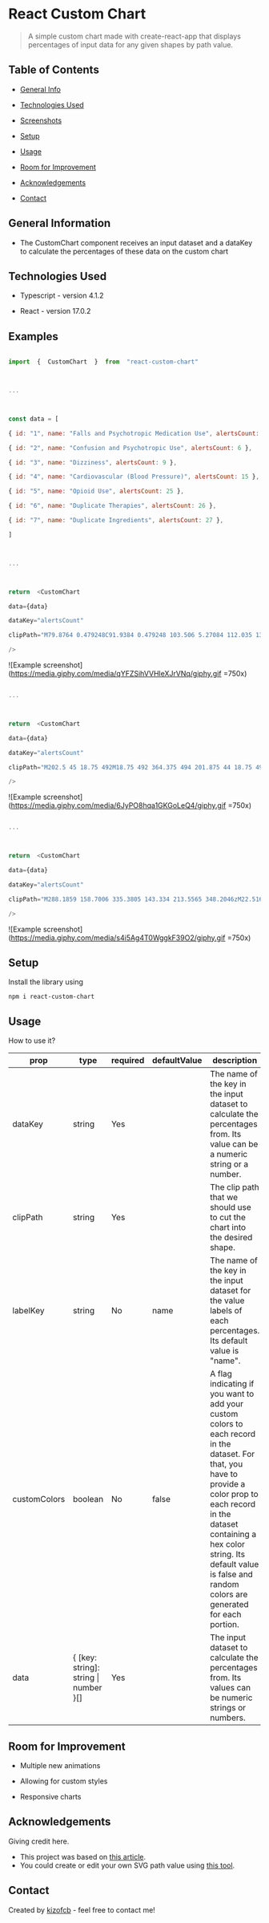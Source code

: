 # React Custom Chart

> A simple custom chart made with create-react-app that displays percentages of input data for any given shapes by path value.

## Table of Contents

- [General Info](#general-information)

- [Technologies Used](#technologies-used)

- [Screenshots](#screenshots)

- [Setup](#setup)

- [Usage](#usage)

- [Room for Improvement](#room-for-improvement)

- [Acknowledgements](#acknowledgements)

- [Contact](#contact)

<!-- * [License](#license) -->

## General Information

- The CustomChart component receives an input dataset and a dataKey to calculate the percentages of these data on the custom chart

## Technologies Used

- Typescript - version 4.1.2

- React - version 17.0.2

## Examples

```js

import  {  CustomChart  }  from  "react-custom-chart"



...



const data = [

{ id: "1", name: "Falls and Psychotropic Medication Use", alertsCount: 5 },

{ id: "2", name: "Confusion and Psychotropic Use", alertsCount: 6 },

{ id: "3", name: "Dizziness", alertsCount: 9 },

{ id: "4", name: "Cardiovascular (Blood Pressure)", alertsCount: 15 },

{ id: "5", name: "Opioid Use", alertsCount: 25 },

{ id: "6", name: "Duplicate Therapies", alertsCount: 26 },

{ id: "7", name: "Duplicate Ingredients", alertsCount: 27 },

]



...



return  <CustomChart

data={data}

dataKey="alertsCount"

clipPath="M79.8764 0.479248C91.9384 0.479248 103.506 5.27084 112.035 13.7999C120.564 22.329 125.356 33.8969 125.356 45.9589C125.356 58.0208 120.564 69.5887 112.035 78.1178C103.506 86.6469 91.9384 91.4385 79.8764 91.4385C67.8145 91.4385 56.2466 86.6469 47.7175 78.1178C39.1884 69.5887 34.3968 58.0208 34.3968 45.9589C34.3968 33.8969 39.1884 22.329 47.7175 13.7999C56.2466 5.27084 67.8145 0.479248 79.8764 0.479248ZM45.7667 114.178H113.986C126.048 114.178 137.616 118.97 146.145 127.499C154.674 136.028 159.466 147.596 159.466 159.658V284.727H125.356V455.275H34.3968V284.727H0.287109V159.658C0.287109 147.596 5.07871 136.028 13.6078 127.499C22.1369 118.97 33.7048 114.178 45.7667 114.178Z"

/>

```

![Example screenshot](https://media.giphy.com/media/qYFZSihVVHleXJrVNq/giphy.gif =750x)

```js

...



return  <CustomChart

data={data}

dataKey="alertsCount"

clipPath="M202.5 45 18.75 492M18.75 492 364.375 494 201.875 44 18.75 492zM202.5 45"

/>

```

![Example screenshot](https://media.giphy.com/media/6JyPO8hqa1GKGoLeQ4/giphy.gif =750x)

```js

...



return  <CustomChart

data={data}

dataKey="alertsCount"

clipPath="M288.1859 158.7006 335.3805 143.334 213.5565 348.2046zM22.5167 138.6756 65.8517 154.368 138.0726 341.9658zM176.6637 16.8264C237.1208 16.8264 272.3126 27.0576 280.9323 33.651 275.1678 38.0628 257.4977 44.0964 228.3485 47.61L228.2661 47.6046 228.1594 47.6334C213.7658 49.3596 196.5978 50.4756 176.6637 50.4756 116.2066 50.4756 81.0149 40.2462 72.3924 33.651 81.0149 27.0576 116.2066 16.8264 176.6637 16.8264M294.1313 54.693 340.1352 124.4664 290.6793 140.5692zM185.27 171.7416 272.9525 161.1936 183.2922 388.8558zM172.6515 171.531 170.6629 389.7792 81.1998 157.392zM63.3258 136.017 17.6148 119.4642 59.373 54.756zM75.5311 127.0062 71.8713 51.7068C77.8667 54.7866 85.9491 57.4308 96.4224 59.7906 103.2926 61.3404 110.8863 62.6634 119.0187 63.7506zM166.9073 153.7056 83.191 140.7636 129.9024 72.819zM179.0438 147.924 141.5867 66.0492C152.7795 66.8682 164.5758 67.302 176.6637 67.302 190.6241 67.302 204.1983 66.7278 216.8951 65.6388zM275.9035 143.946 190.9791 154.1628 229.5351 70.3458zM278.775 122.3442 241.2248 62.7426C246.7665 61.8732 252.0248 60.8904 256.9063 59.7906 267.4742 57.4092 275.6052 54.738 281.6168 51.6222zM356.4891 123.7914 294.5363 29.8278C292.3034 19.6848 280.7028 12.8754 256.9063 7.5114 235.4157 2.6694 206.9186 0 176.6637 0 146.4088 0 117.9117 2.6694 96.4224 7.5114 72.5855 12.8826 60.989 19.7064 58.7844 29.8764L1.5255 118.6002C-.4131 121.6062-.5157 126.009 1.2812 129.168L171.6066 428.8176C171.9495 429.4296 172.3518 429.9732 172.7987 430.4358L172.8095 430.4484 172.8243 430.461 172.827 430.4646 172.8365 430.4736 172.8459 430.4862 172.8581 430.4934C173.0349 430.6752 173.2172 430.839 173.4075 430.9902L173.4088 430.9902 173.421 431.0028 173.4345 431.0118 173.444 431.0208 173.448 431.0262C174.3944 431.7714 175.4906 432.1908 176.634 432.198L176.6637 432.198C177.5642 432.198 178.4336 431.9442 179.2274 431.4726L179.2301 431.4726 179.2449 431.4636 179.2476 431.46C179.8146 431.1216 180.3424 430.6698 180.8136 430.1262L180.8231 430.1118C181.1187 429.7662 181.3914 429.3828 181.6358 428.9652L356.6957 134.5716C358.5897 131.3838 358.5033 126.846 356.4891 123.7914"

/>

```

![Example screenshot](https://media.giphy.com/media/s4i5Ag4T0WggkF39O2/giphy.gif =750x)

<!-- If you have screenshots you'd like to share, include them here. -->

## Setup

Install the library using

`npm i react-custom-chart`

## Usage

How to use it?

| prop         | type                                  | required | defaultValue | description                                                                                                                                                                                                                                                                 |
| ------------ | ------------------------------------- | -------- | ------------ | --------------------------------------------------------------------------------------------------------------------------------------------------------------------------------------------------------------------------------------------------------------------------- |
| dataKey      | string                                | Yes      |              | The name of the key in the input dataset to calculate the percentages from. Its value can be a numeric string or a number.                                                                                                                                                  |
| clipPath     | string                                | Yes      |              | The clip path that we should use to cut the chart into the desired shape.                                                                                                                                                                                                   |
| labelKey     | string                                | No       | name         | The name of the key in the input dataset for the value labels of each percentages. Its default value is "name".                                                                                                                                                             |
| customColors | boolean                               | No       | false        | A flag indicating if you want to add your custom colors to each record in the dataset. For that, you have to provide a color prop to each record in the dataset containing a hex color string. Its default value is false and random colors are generated for each portion. |
| data         | { [key: string]: string \| number }[] | Yes      |              | The input dataset to calculate the percentages from. Its values can be numeric strings or numbers.                                                                                                                                                                          |

## Room for Improvement

- Multiple new animations

- Allowing for custom styles

- Responsive charts

## Acknowledgements

Giving credit here.

- This project was based on [this article](https://css-tricks.com/clipping-masking-css/).
- You could create or edit your own SVG path value using [this tool](https://yqnn.github.io/svg-path-editor/).

## Contact

Created by [kizofcb](mailto:kizofcb@gmail.com) - feel free to contact me!
